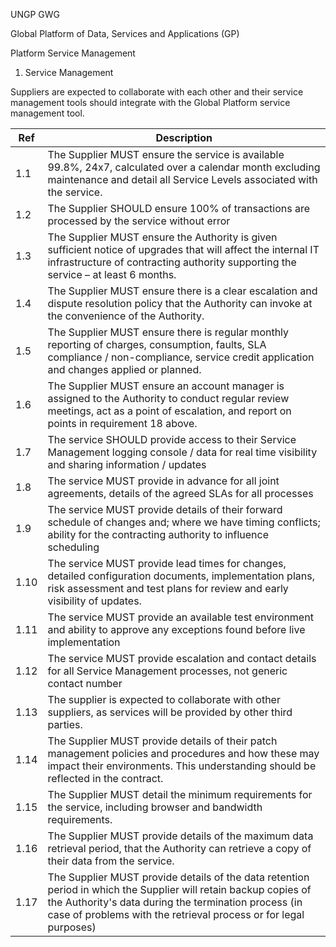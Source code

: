 UNGP GWG

Global Platform of Data, Services and Applications (GP)

Platform Service Management

1.  Service Management

Suppliers are expected to collaborate with each other and their service management tools should integrate with the Global Platform service management tool.

|Ref | Description|
|---|---|
| 1.1  | The Supplier MUST ensure the service is available 99.8%, 24x7, calculated over a calendar month excluding maintenance and detail all Service Levels associated with the service.|
| 1.2  | The Supplier SHOULD ensure 100% of transactions are processed by the service without error|
| 1.3  | The Supplier MUST ensure the Authority is given sufficient notice of upgrades that will affect the internal IT infrastructure of contracting authority supporting the service – at least 6 months.|
| 1.4  | The Supplier MUST ensure there is a clear escalation and dispute resolution policy that the Authority can invoke at the convenience of the Authority.|
| 1.5  | The Supplier MUST ensure there is regular monthly reporting of charges, consumption, faults, SLA compliance / non-compliance, service credit application and changes applied or planned.|
| 1.6  | The Supplier MUST ensure an account manager is assigned to the Authority to conduct regular review meetings, act as a point of escalation, and report on points in requirement 18 above.|
| 1.7  | The service SHOULD provide access to their Service Management logging console / data for real time visibility and sharing information / updates|
| 1.8  | The service MUST provide in advance for all joint agreements, details of the agreed SLAs for all processes|
| 1.9  | The service MUST provide details of their forward schedule of changes and; where we have timing conflicts; ability for the contracting authority to influence scheduling|
| 1.10  | The service MUST provide lead times for changes, detailed configuration documents, implementation plans, risk assessment and test plans for review and early visibility of updates.|
| 1.11  | The service MUST provide an available test environment and ability to approve any exceptions found before live implementation|
| 1.12  | The service MUST provide escalation and contact details for all Service Management processes, not generic contact number|
| 1.13  | The supplier is expected to collaborate with other suppliers, as services will be provided by other third parties.|
| 1.14  | The Supplier MUST provide details of their patch management policies and procedures and how these may impact their environments. This understanding should be reflected in the contract.|
| 1.15  | The Supplier MUST detail the minimum requirements for the service, including browser and bandwidth requirements.|
| 1.16  | The Supplier MUST provide details of the maximum data retrieval period, that the Authority can retrieve a copy of their data from the service.|
| 1.17  | The Supplier MUST provide details of the data retention period in which the Supplier will retain backup copies of the Authority's data during the termination process (in case of problems with the retrieval process or for legal purposes)|
